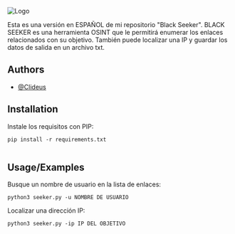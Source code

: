 
![Logo](https://user-images.githubusercontent.com/106549196/181929751-5893056b-d63b-44c2-819d-58cbb6e0f458.png)

Esta es una versión en ESPAÑOL de mi repositorio "Black Seeker". 
BLACK SEEKER es una herramienta OSINT que le permitirá enumerar los enlaces relacionados con su objetivo. También puede localizar una IP y guardar los datos de salida en un archivo txt.


## Authors

- [@Clideus](https://github.com/Clideus)

## Installation

Instale los requisitos con PIP:

```
pip install -r requirements.txt
  
```
    
## Usage/Examples
Busque un nombre de usuario en la lista de enlaces:

```
python3 seeker.py -u NOMBRE DE USUARIO

```

Localizar una dirección IP:

```
python3 seeker.py -ip IP DEL OBJETIVO

```
